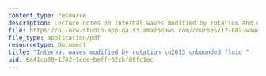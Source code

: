 ```yaml
---
content_type: resource
description: Lecture notes on internal waves modified by rotation and unbounded fluid.
file: https://ol-ocw-studio-app-qa.s3.amazonaws.com/courses/12-802-wave-motion-in-the-ocean-and-the-atmosphere-spring-2008/8a41ca801f821cdebeff02cbf09fc1ec_MIT12_802S08_lec08.pdf
file_type: application/pdf
resourcetype: Document
title: "Internal waves modified by rotation \u2013 unbounded fluid "
uid: 8a41ca80-1f82-1cde-beff-02cbf09fc1ec
---
```


